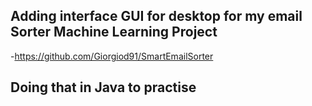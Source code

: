 ## Adding interface GUI for desktop for my email Sorter Machine Learning Project
-https://github.com/Giorgiod91/SmartEmailSorter
## Doing that in Java to practise
